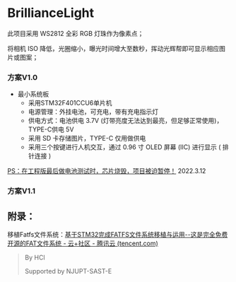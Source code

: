 # BrillianceLight

此项目采用 WS2812 全彩 RGB 灯珠作为像素点；

将相机 ISO 降低，光圈缩小，曝光时间增大至数秒，挥动光辉帮即可显示相应图片或图案；



### 方案V1.0

* 最小系统板
  * 采用STM32F401CCU6单片机
  * 电源管理：外挂电池，可充电，带有充电指示灯
  * 供电方式：电池供电 3.7V (灯带亮度无法达到最亮，但足够正常使用)，TYPE-C供电 5V
  * 采用 SD 卡存储图片，TYPE-C 仅用做供电
  * 采用三个按键进行人机交互，通过 0.96 寸 OLED 屏幕 (IIC) 进行显示 ( 排针连接 )

<u> PS：在工程版最后做电池测试时，芯片烧毁，项目被迫暂停！</u> 2022.3.12

### 方案V1.1



## 附录：

移植Fatfs文件系统：[基于STM32完成FATFS文件系统移植与运用--这是完全免费开源的FAT文件系统 - 云+社区 - 腾讯云 (tencent.com)](https://cloud.tencent.com/developer/article/1938091)





> By HCl 
>
> Supported by NJUPT-SAST-E

